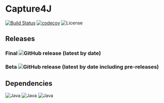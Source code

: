 # Capture4J

[![Build Status](https://travis-ci.org/firaja/capture4j.svg?branch=master)](https://travis-ci.org/firaja/capture4j)
[![codecov](https://codecov.io/gh/firaja/capture4j/branch/master/graph/badge.svg)](https://codecov.io/gh/firaja/capture4j)
![License](https://img.shields.io/github/license/firaja/capture4j)

## Releases
### Final ![GitHub release (latest by date)](https://img.shields.io/github/v/release/firaja/capture4j)

### Beta ![GitHub release (latest by date including pre-releases)](https://img.shields.io/github/v/release/firaja/capture4j?include_prereleases)
## Dependencies

![Java](https://img.shields.io/badge/java-1.8-informational.svg)
![Java](https://img.shields.io/badge/aspectj--maven-1.11-informational.svg)
![Java](https://img.shields.io/badge/junit-4.3-informational.svg)
